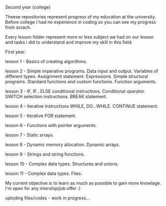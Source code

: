 Second year (college)

Theese repositories represent progress of my education at the university.
Before college I had no experience in coding so you can see my progress from scrach.

Every lesson folder represent more or less subject we had on our lesson and tasks i did to
understand and improve my skill in this field.

First year:

lesson 1 - Basics of creating algorithms.

lesson 2 - Simple imperative programs. Data input and output. Variables of different types. Assignment statement. Expressions. Simple structural programs. Standard functions and custom functions. Function arguments.

lesson 3 - IF, IF...ELSE conditional instructions. Conditional operator. SWITCH selection instructions. BREAK statement.

lesson 4 - Iterative instructions WHILE, DO...WHILE. CONTINUE statement.

lesson 5 - Iterative FOR statement.

lesson 6 - Functions with pointer arguments.

lesson 7 - Static arrays.

lesson 8 - Dynamic memory allocation. Dynamic arrays.

lesson 9 - Strings and string functions.

lesson 10 - Complex data types. Structures and unions.

lesson 11 - Complex data types. Files.

My current objective is to learn as much as possible to gain more knowlage. I'm open for
any intership/job offer :)

uploding files/codes - work in progress...
